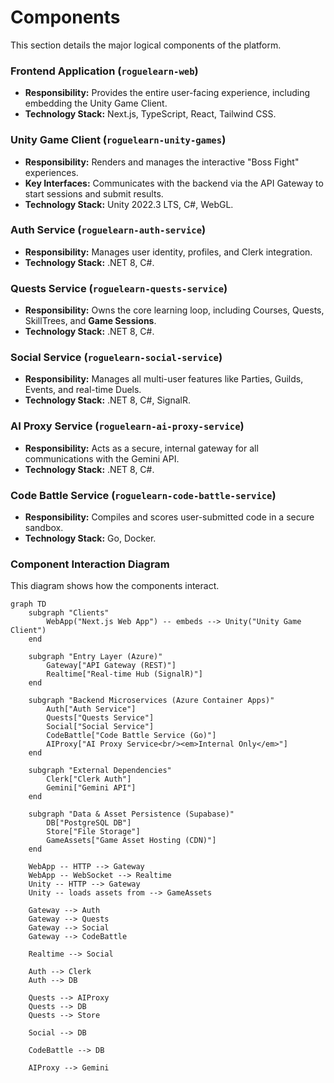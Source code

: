 # **Components**

This section details the major logical components of the platform.

### **Frontend Application (`roguelearn-web`)**

*   **Responsibility:** Provides the entire user-facing experience, including embedding the Unity Game Client.
*   **Technology Stack:** Next.js, TypeScript, React, Tailwind CSS.

### **Unity Game Client (`roguelearn-unity-games`)**

*   **Responsibility:** Renders and manages the interactive "Boss Fight" experiences.
*   **Key Interfaces:** Communicates with the backend via the API Gateway to start sessions and submit results.
*   **Technology Stack:** Unity 2022.3 LTS, C#, WebGL.

### **Auth Service (`roguelearn-auth-service`)**

*   **Responsibility:** Manages user identity, profiles, and Clerk integration.
*   **Technology Stack:** .NET 8, C#.

### **Quests Service (`roguelearn-quests-service`)**

*   **Responsibility:** Owns the core learning loop, including Courses, Quests, SkillTrees, and **Game Sessions**.
*   **Technology Stack:** .NET 8, C#.

### **Social Service (`roguelearn-social-service`)**

*   **Responsibility:** Manages all multi-user features like Parties, Guilds, Events, and real-time Duels.
*   **Technology Stack:** .NET 8, C#, SignalR.

### **AI Proxy Service (`roguelearn-ai-proxy-service`)**

*   **Responsibility:** Acts as a secure, internal gateway for all communications with the Gemini API.
*   **Technology Stack:** .NET 8, C#.

### **Code Battle Service (`roguelearn-code-battle-service`)**

*   **Responsibility:** Compiles and scores user-submitted code in a secure sandbox.
*   **Technology Stack:** Go, Docker.

### **Component Interaction Diagram**

This diagram shows how the components interact.

```mermaid
graph TD
    subgraph "Clients"
        WebApp("Next.js Web App") -- embeds --> Unity("Unity Game Client")
    end

    subgraph "Entry Layer (Azure)"
        Gateway["API Gateway (REST)"]
        Realtime["Real-time Hub (SignalR)"]
    end

    subgraph "Backend Microservices (Azure Container Apps)"
        Auth["Auth Service"]
        Quests["Quests Service"]
        Social["Social Service"]
        CodeBattle["Code Battle Service (Go)"]
        AIProxy["AI Proxy Service<br/><em>Internal Only</em>"]
    end

    subgraph "External Dependencies"
        Clerk["Clerk Auth"]
        Gemini["Gemini API"]
    end

    subgraph "Data & Asset Persistence (Supabase)"
        DB["PostgreSQL DB"]
        Store["File Storage"]
        GameAssets["Game Asset Hosting (CDN)"]
    end

    WebApp -- HTTP --> Gateway
    WebApp -- WebSocket --> Realtime
    Unity -- HTTP --> Gateway
    Unity -- loads assets from --> GameAssets
    
    Gateway --> Auth
    Gateway --> Quests
    Gateway --> Social
    Gateway --> CodeBattle

    Realtime --> Social

    Auth --> Clerk
    Auth --> DB
    
    Quests --> AIProxy
    Quests --> DB
    Quests --> Store
    
    Social --> DB
    
    CodeBattle --> DB

    AIProxy --> Gemini
```
